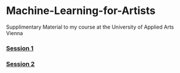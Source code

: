 # Machine-Learning-for-Artists
Supplimentary Material to my course at the University of Applied Arts Vienna

### [Session 1](/session01)

### [Session 2](/session02)
